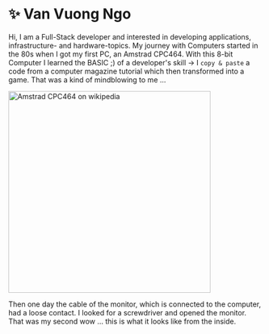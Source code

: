 # ✨ Van Vuong Ngo

Hi, I am a Full-Stack developer and interested in developing applications, infrastructure- and hardware-topics.
My journey with Computers started in the 80s when I got my first PC, an Amstrad CPC464. With this 8-bit Computer I learned the BASIC ;) of a developer's skill -> I `copy & paste` a code from a computer magazine tutorial which then transformed into a game. That was a kind of mindblowing to me ...

<img width="400px" src="https://upload.wikimedia.org/wikipedia/commons/9/91/Amstrad_CPC464.jpg" title="Amstrad CPC464 on wikipedia" />

Then one day the cable of the monitor, which is connected to the computer, had a loose contact. I looked for a screwdriver and opened the monitor. That was my second wow ... this is what it looks like from the inside.

<!--
**vanvuongngo/vanvuongngo** is a ✨ _special_ ✨ repository because its `README.md` (this file) appears on your GitHub profile.

Here are some ideas to get you started:

- 🔭 I’m currently working on ...
- 🌱 I’m currently learning ...
- 👯 I’m looking to collaborate on ...
- 🤔 I’m looking for help with ...
- 💬 Ask me about ...
- 📫 How to reach me: ...
- 😄 Pronouns: ...
- ⚡ Fun fact: ...
-->
